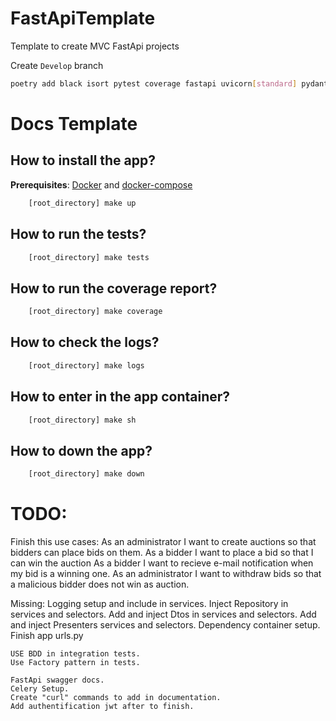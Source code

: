 # FastApiTemplate
Template to create MVC FastApi projects

Create `Develop` branch

```sh
poetry add black isort pytest coverage fastapi uvicorn[standard] pydantic 
```

# Docs Template

## How to install the app?
**Prerequisites**: 
[Docker](https://docs.docker.com/get-docker/) and [docker-compose](https://docs.docker.com/compose/install/)
```sh
    [root_directory] make up
```
## How to run the tests?
```sh
    [root_directory] make tests
```

## How to run the coverage report?
```sh
    [root_directory] make coverage
```
## How to check the logs?
```sh
    [root_directory] make logs
```

## How to enter in the app container?
```sh
    [root_directory] make sh
```

## How to down the app?
```sh
    [root_directory] make down 
```

# TODO:

Finish this use cases:
    As an administrator I want to create auctions so that bidders can place bids on them.
    As a bidder I want to place a bid so that I can win the auction
    As a bidder I want to recieve e-mail notification when my bid is a winning one.
    As an administrator I want to withdraw bids so that a malicious bidder does not win as auction.

Missing:
    Logging setup and include in services.
    Inject Repository in services and selectors.
    Add and inject Dtos in services and selectors.
    Add and inject Presenters services and selectors.
    Dependency container setup.
    Finish app urls.py

    USE BDD in integration tests.
    Use Factory pattern in tests.

    FastApi swagger docs.
    Celery Setup.
    Create "curl" commands to add in documentation.
    Add authentification jwt after to finish.